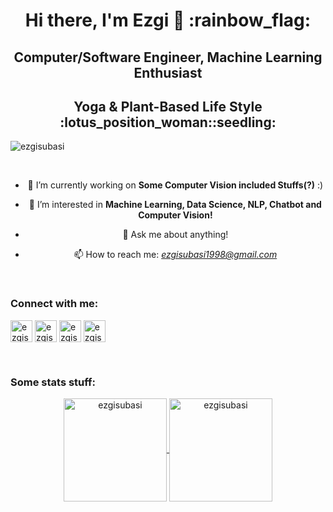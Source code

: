 <h1 align="center"> Hi there, I'm Ezgi 👋 :rainbow_flag: </h1>

<h2 align="center"> Computer/Software Engineer, Machine Learning Enthusiast </h2> 
<h2 align="center"> Yoga & Plant-Based Life Style :lotus_position_woman::seedling: </h2>

<p align="left"> <img src="https://komarev.com/ghpvc/?username=ezgisubasi&color=blueviolet" alt="ezgisubasi" /> </p>

<br />

<center> 

- 🔭 I’m currently working on **Some Computer Vision included Stuffs(?)** :)
	
- 🌱 I’m interested in **Machine Learning, Data Science, NLP, Chatbot and Computer Vision!** 
	
- 💬 Ask me about anything!
	
- 📫 How to reach me: *ezgisubasi1998@gmail.com*
	
</center> 

<br />

### Connect with me:

<p align="left">
<a href="https://kaggle.com/ezgisubasi" target="blank"><img align="center" src="https://cdn.jsdelivr.net/npm/simple-icons@v3/icons/kaggle.svg" alt="ezgisubasi" width="35px" /></a>
<a href="https://www.linkedin.com/in/ezgisubasi/" target="blank"><img align="center" src="https://cdn.jsdelivr.net/npm/simple-icons@v3/icons/linkedin.svg" alt="ezgisubasi" width="35px" /></a>
<a href="https://twitter.com/ezgisubasi" target="blank"><img align="center" src="https://cdn.jsdelivr.net/npm/simple-icons@v3/icons/twitter.svg" alt="ezgisubasi" width="35px" /></a>
<a href="https://instagram.com/ezgiverse" target="blank"><img align="center" src="https://cdn.jsdelivr.net/npm/simple-icons@v3/icons/instagram.svg" alt="ezgisubasi" width="35px" /></a>
</p>

<br />

### Some stats stuff: 

<p align="center">
	<a href="https://github.com/ezgisubasi">
		  <img height="165em" align="center" src="https://github-readme-stats.vercel.app/api?username=ezgisubasi&show_icons=true&locale=en&include_all_commits=true&count_private=true" alt="ezgisubasi"/>
		  <img height="165em" align="center" src="https://github-readme-stats.vercel.app/api/top-langs?username=ezgisubasi&show_icons=true&locale=en&layout=compact&langs_count=8" alt="ezgisubasi"/>
	</a>
</p>
